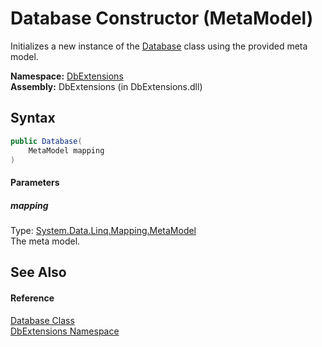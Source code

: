 Database Constructor (MetaModel)
================================
Initializes a new instance of the [Database][1] class using the provided meta model.

**Namespace:** [DbExtensions][2]  
**Assembly:** DbExtensions (in DbExtensions.dll)

Syntax
------

```csharp
public Database(
	MetaModel mapping
)
```

#### Parameters

##### *mapping*
Type: [System.Data.Linq.Mapping.MetaModel][3]  
The meta model.


See Also
--------

#### Reference
[Database Class][1]  
[DbExtensions Namespace][2]  

[1]: README.md
[2]: ../README.md
[3]: http://msdn.microsoft.com/en-us/library/bb534568